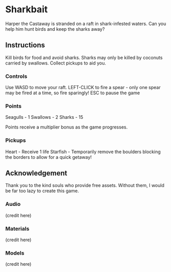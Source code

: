# Sharkbait
Harper the Castaway is stranded on a raft in shark-infested waters. Can you help him hunt birds and keep the sharks away?

## Instructions
Kill birds for food and avoid sharks. Sharks may only be killed by coconuts carried by swallows. Collect pickups to aid you.

### Controls
Use WASD to move your raft.
LEFT-CLICK to fire a spear - only one spear may be fired at a time, so fire sparingly!
ESC to pause the game

### Points
Seagulls - 1
Swallows - 2
Sharks - 15

Points receive a multiplier bonus as the game progresses.

### Pickups
Heart - Receive 1 life
Starfish - Temporarily remove the boulders blocking the borders to allow for a quick getaway!

## Acknowledgement
Thank you to the kind souls who provide free assets. Without them, I would be far too lazy to create this game.

### Audio
(credit here)

### Materials
(credit here)

### Models
(credit here)
